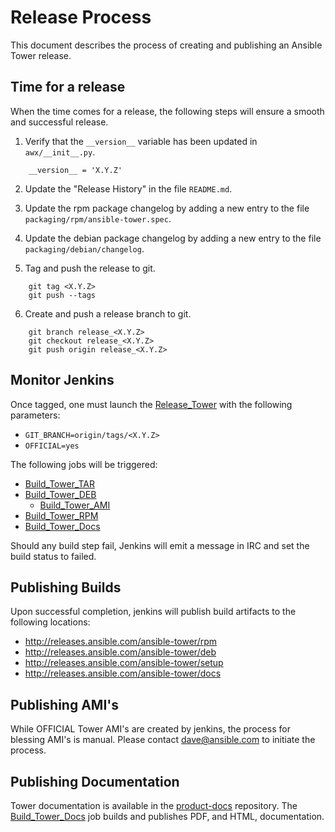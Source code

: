 Release Process
===============

This document describes the process of creating and publishing an Ansible Tower release.

Time for a release
------------------

When the time comes for a release, the following steps will ensure a smooth and
successful release.

1. Verify that the `__version__` variable has been updated in `awx/__init__.py`.

```
    __version__ = 'X.Y.Z'
```

2. Update the "Release History" in the file `README.md`.

3. Update the rpm package changelog by adding a new entry to the file `packaging/rpm/ansible-tower.spec`.

4. Update the debian package changelog by adding a new entry to the file `packaging/debian/changelog`.

5. Tag and push the release to git.

```
    git tag <X.Y.Z>
    git push --tags
```

6. Create and push a release branch to git.

```
    git branch release_<X.Y.Z>
    git checkout release_<X.Y.Z>
    git push origin release_<X.Y.Z>
```

Monitor Jenkins
---------------
Once tagged, one must launch the [Release_Tower](http://50.116.42.103/view/Tower/job/Release_Tower/) with the following parameters:
* `GIT_BRANCH=origin/tags/<X.Y.Z>`
* `OFFICIAL=yes`

The following jobs will be triggered:
* [Build_Tower_TAR](http://50.116.42.103/view/Tower/)
* [Build_Tower_DEB](http://50.116.42.103/view/Tower/)
  * [Build_Tower_AMI](http://50.116.42.103/view/Tower/)
* [Build_Tower_RPM](http://50.116.42.103/view/Tower/)
* [Build_Tower_Docs](http://50.116.42.103/view/Tower/)

Should any build step fail, Jenkins will emit a message in IRC and set the build status to failed.

Publishing Builds
-----------------
Upon successful completion, jenkins will publish build artifacts to the following locations:

* http://releases.ansible.com/ansible-tower/rpm
* http://releases.ansible.com/ansible-tower/deb
* http://releases.ansible.com/ansible-tower/setup
* http://releases.ansible.com/ansible-tower/docs

Publishing AMI's
----------------------
While OFFICIAL Tower AMI's are created by jenkins, the process for blessing AMI's is manual.  Please contact <dave@ansible.com> to initiate the process.

Publishing Documentation
------------------------
Tower documentation is available in the [product-docs](https://github.com/ansible/product-docs) repository.  The [Build_Tower_Docs](http://50.116.42.103/view/Tower/) job builds and publishes PDF, and HTML, documentation.
